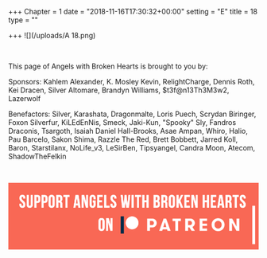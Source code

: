 +++
Chapter = 1
date = "2018-11-16T17:30:32+00:00"
setting = "E"
title = 18
type = ""

+++
![](/uploads/A 18.png)

<br>

<p align="left">This page of Angels with Broken Hearts is brought to you by:</p>

<p align="left">Sponsors: Kahlem Alexander, K. Mosley Kevin, RelightCharge, Dennis Roth, Kei Dracen, Silver Altomare, Brandyn Williams, $t3f@n13Th3M3w2, Lazerwolf</p>

<p align="left">Benefactors: Silver, Karashata, Dragonmalte, Loris Puech, Scrydan Biringer, Foxon Silverfur, KiLEdEnNis, Smeck, Jaki-Kun, "Spooky" Sly, Fandros Draconis, Tsargoth, Isaiah Daniel Hall-Brooks, Asae Ampan, Whiro, Halio, Pau Barcelo, Sakon Shima, Razzle The Red, Brett Bobbett, Jarred Koll, Baron, Starstilanx, NoLife_v3, LeSirBen, Tipsyangel, Candra Moon, Atecom, ShadowTheFelkin </p> <br>

[![](/uploads/patreon-banner.jpg)](https://patreon.com/mbsaunders)